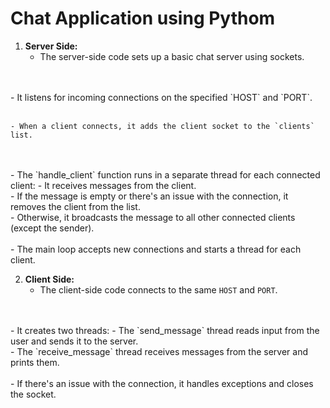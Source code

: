 # Chat Application using Pythom
1. **Server Side:**
    - The server-side code sets up a basic chat server using sockets.
<br>
<br>
    - It listens for incoming connections on the specified `HOST` and `PORT`.
<br>
<br>

    - When a client connects, it adds the client socket to the `clients` list.
<br>
<br>
    - The `handle_client` function runs in a separate thread for each connected client:
        - It receives messages from the client.
<br>
        - If the message is empty or there's an issue with the connection, it removes the client from the list.
<br>
        - Otherwise, it broadcasts the message to all other connected clients (except the sender).
<br>
<br>
    - The main loop accepts new connections and starts a thread for each client.

2. **Client Side:**
    - The client-side code connects to the same `HOST` and `PORT`.
<br>
<br>
    - It creates two threads:
        - The `send_message` thread reads input from the user and sends it to the server.
<br>
        - The `receive_message` thread receives messages from the server and prints them.
<br>
<br>
    - If there's an issue with the connection, it handles exceptions and closes the socket.
